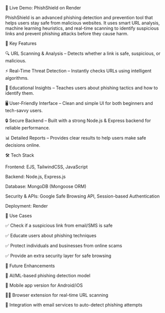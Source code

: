 🔗 Live Demo: PhishShield on Render

PhishShield is an advanced phishing detection and prevention tool that helps users stay safe from malicious websites. It uses smart URL analysis, machine learning heuristics, and real-time scanning to identify suspicious links and prevent phishing attacks before they cause harm.

🚀 Key Features

🔍 URL Scanning & Analysis – Detects whether a link is safe, suspicious, or malicious.

⚡ Real-Time Threat Detection – Instantly checks URLs using intelligent algorithms.

🧠 Educational Insights – Teaches users about phishing tactics and how to identify them.

🖥️ User-Friendly Interface – Clean and simple UI for both beginners and tech-savvy users.

🔒 Secure Backend – Built with a strong Node.js & Express backend for reliable performance.

📊 Detailed Reports – Provides clear results to help users make safe decisions online.

🛠️ Tech Stack

Frontend: EJS, TailwindCSS, JavaScript

Backend: Node.js, Express.js

Database: MongoDB (Mongoose ORM)

Security & APIs: Google Safe Browsing API, Session-based Authentication

Deployment: Render

🎯 Use Cases

✅ Check if a suspicious link from email/SMS is safe

✅ Educate users about phishing techniques

✅ Protect individuals and businesses from online scams

✅ Provide an extra security layer for safe browsing

📌 Future Enhancements

🤖 AI/ML-based phishing detection model

📱 Mobile app version for Android/iOS

🧑‍💻 Browser extension for real-time URL scanning

🔗 Integration with email services to auto-detect phishing attempts
